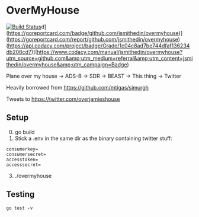 # OverMyHouse
[![Build Status](https://travis-ci.org/jsmithedin/overmyhouse.svg?branch=master)](https://travis-ci.org/jsmithedin/overmyhouse)d](https://goreportcard.com/badge/github.com/jsmithedin/overmyhouse)](https://goreportcard.com/report/github.com/jsmithedin/overmyhouse)(https://api.codacy.com/project/badge/Grade/1c04c8ad7be744dfaf136234db208cd7)](https://www.codacy.com/manual/jsmithedin/overmyhouse?utm_source=github.com&amp;utm_medium=referral&amp;utm_content=jsmithedin/overmyhouse&amp;utm_campaign=Badge)

Plane over my house -> ADS-B -> SDR -> BEAST -> This thing -> Twitter

Heavily borrowed from <https://github.com/mtigas/simurgh>

Tweets to <https://twitter.com/overjamieshouse>

## Setup
0. go build
1. Stick a .env in the same dir as the binary containing twitter stuff: 
```shell script
consumerkey=
consumersecret=
accesstoken=
accesssecret=
```
3. ./overmyhouse
## Testing
``` shell script
go test -v
```
